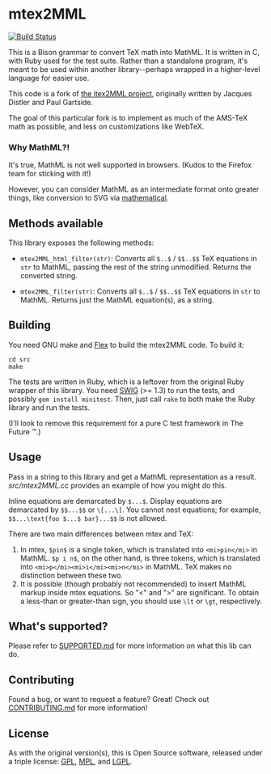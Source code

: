 # mtex2MML

[![Build Status](https://travis-ci.org/gjtorikian/mtex2MML.svg?branch=master)](https://travis-ci.org/gjtorikian/mtex2MML)

This is a Bison grammar to convert TeX math into MathML. It is written in C, with Ruby used for the test suite. Rather than a standalone program, it's meant to be used within another library--perhaps wrapped in a higher-level language for easier use.

This code is a fork of [the itex2MML project](https://golem.ph.utexas.edu/~distler/blog/itex2MML.html), originally written by Jacques Distler and Paul Gartside.

The goal of this particular fork is to implement as much of the AMS-TeX math as possible, and less on customizations like WebTeX.

### Why MathML?!

It's true, MathML is not well supported in browsers. (Kudos to the Firefox team for sticking with it!)

However, you can consider MathML as an intermediate format onto greater things, like conversion to SVG via [mathematical](https://github.com/gjtorikian/mathematical).

## Methods available

This library exposes the following methods:

* `mtex2MML_html_filter(str)`: Converts all `$..$` / `$$..$$` TeX equations in `str` to MathML, passing the rest of the string unmodified. Returns the converted string.

* `mtex2MML_filter(str)`: Converts all `$..$` / `$$..$$` TeX equations in `str` to MathML. Returns just the MathML equation(s), as a string.

## Building

You need GNU make and [Flex](http://flex.sourceforge.net/) to build the mtex2MML code. To build it:

```
cd src
make
```

The tests are written in Ruby, which is a leftover from the original Ruby wrapper of this library. You need [SWIG](http://www.swig.org/) (>= 1.3) to run the tests, and possibly `gem install minitest`. Then, just call `rake` to both make the Ruby library and run the tests.

(I'll look to remove this requirement for a pure C test framework in The Future :tm:.)

## Usage

Pass in a string to this library and get a MathML representation as a result. *src/mtex2MML.cc* provides an example of how you might do this.

Inline equations are demarcated by `$...$`. Display equations are demarcated by `$$...$$` or `\[...\]`. You cannot nest equations; for example, `$$...\text{foo $...$ bar}...$$` is not allowed.

There are two main differences between mtex and TeX:

1.  In mtex, `$pin$` is a single token, which is translated into `<mi>pin</mi>` in MathML. `$p i n$`, on the other hand, is three tokens, which is translated into `<mi>p</mi><mi>i</mi><mi>n</mi>` in MathML. TeX makes no distinction between these two.
2.  It is possible (though probably not recommended) to insert MathML markup inside mtex equations. So "\<" and "\>" are significant. To obtain a less-than or greater-than sign, you should use `\lt` or `\gt`, respectively.

## What's supported?

Please refer to [SUPPORTED.md](SUPPORTED.md) for more information on what this lib can do.

## Contributing

Found a bug, or want to request a feature? Great! Check out [CONTRIBUTING.md](CONTRIBUTING.md) for more information!

## License

As with the original version(s), this is Open Source software, released under a triple license: [GPL](http://choosealicense.com/licenses/gpl-2.0/), [MPL](http://choosealicense.com/licenses/mpl-2.0/), and [LGPL](http://choosealicense.com/licenses/lgpl-2.1/).
